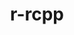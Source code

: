 ---
title: "r-rcpp"
layout: cache
categories: [package, develop-2025-01-19]
meta: {"versions": ["1.0.13"], "compilers": ["gcc@=11.4.0", "gcc@=7.5.0"], "oss": ["ubuntu18.04", "ubuntu22.04"], "platforms": ["linux"], "targets": ["x86_64_v3"], "stacks": ["build_systems", "hep", "root"], "num_specs": 2, "num_specs_by_stack": {"build_systems": 1, "root": 2, "hep": 1}}
spec_details: [{"hash": "u27ftjzdbbstiplw7ryayqvx2lbm73fk", "compiler": "gcc@=7.5.0", "versions": ["1.0.13"], "os": "ubuntu18.04", "platform": "linux", "target": "x86_64_v3", "variants": ["build_system=generic"], "stacks": ["build_systems", "root"], "size": "-", "tarball": "https://binaries.spack.io/develop-2025-01-19/build_cache/linux-ubuntu18.04-x86_64_v3/gcc-7.5.0/r-rcpp-1.0.13/linux-ubuntu18.04-x86_64_v3-gcc-7.5.0-r-rcpp-1.0.13-u27ftjzdbbstiplw7ryayqvx2lbm73fk.spack"}, {"hash": "humb4gdycm6l6croernfxkuylggxcypy", "compiler": "gcc@=11.4.0", "versions": ["1.0.13"], "os": "ubuntu22.04", "platform": "linux", "target": "x86_64_v3", "variants": ["build_system=generic"], "stacks": ["hep", "root"], "size": "-", "tarball": "https://binaries.spack.io/develop-2025-01-19/build_cache/linux-ubuntu22.04-x86_64_v3/gcc-11.4.0/r-rcpp-1.0.13/linux-ubuntu22.04-x86_64_v3-gcc-11.4.0-r-rcpp-1.0.13-humb4gdycm6l6croernfxkuylggxcypy.spack"}]
---